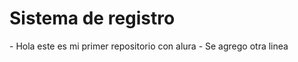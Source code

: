 <h1>Sistema de registro</h1>
 - Hola este es mi primer repositorio con alura
- Se agrego otra linea
